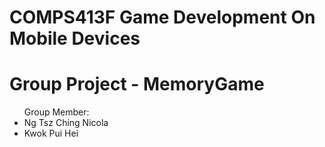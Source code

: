# COMPS413F Game Development On Mobile Devices
# Group Project - MemoryGame

<ul>Group Member:
  <li>Ng Tsz Ching Nicola
  <li>Kwok Pui Hei
<ul>
